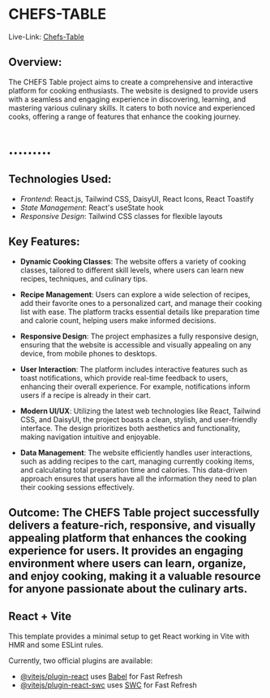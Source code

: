 # CHEFS-TABLE
Live-Link: [Chefs-Table](https://react-spa-assignment-7.netlify.app/)

## Overview:
The CHEFS Table project aims to create a comprehensive and interactive platform for cooking enthusiasts. The website is designed to provide users with a seamless and engaging experience in discovering, learning, and mastering various culinary skills. It caters to both novice and experienced cooks, offering a range of features that enhance the cooking journey.

# .........
## Technologies Used:

* *Frontend*: React.js, Tailwind CSS, DaisyUI, React Icons, React Toastify
* *State Management*: React's useState hook
* *Responsive Design*: Tailwind CSS classes for flexible layouts

## Key Features:

* **Dynamic Cooking Classes**: The website offers a variety of cooking classes, tailored to different skill levels, where users can learn new recipes, techniques, and culinary tips.

* **Recipe Management**: Users can explore a wide selection of recipes, add their favorite ones to a personalized cart, and manage their cooking list with ease. The platform tracks essential details like preparation time and calorie count, helping users make informed decisions.

* **Responsive Design**: The project emphasizes a fully responsive design, ensuring that the website is accessible and visually appealing on any device, from mobile phones to desktops.

* **User Interaction**: The platform includes interactive features such as toast notifications, which provide real-time feedback to users, enhancing their overall experience. For example, notifications inform users if a recipe is already in their cart.

* **Modern UI/UX**: Utilizing the latest web technologies like React, Tailwind CSS, and DaisyUI, the project boasts a clean, stylish, and user-friendly interface. The design prioritizes both aesthetics and functionality, making navigation intuitive and enjoyable.

* **Data Management**: The website efficiently handles user interactions, such as adding recipes to the cart, managing currently cooking items, and calculating total preparation time and calories. This data-driven approach ensures that users have all the information they need to plan their cooking sessions effectively.

## Outcome: The CHEFS Table project successfully delivers a feature-rich, responsive, and visually appealing platform that enhances the cooking experience for users. It provides an engaging environment where users can learn, organize, and enjoy cooking, making it a valuable resource for anyone passionate about the culinary arts.

## React + Vite

This template provides a minimal setup to get React working in Vite with HMR and some ESLint rules.

Currently, two official plugins are available:

- [@vitejs/plugin-react](https://github.com/vitejs/vite-plugin-react/blob/main/packages/plugin-react/README.md) uses [Babel](https://babeljs.io/) for Fast Refresh
- [@vitejs/plugin-react-swc](https://github.com/vitejs/vite-plugin-react-swc) uses [SWC](https://swc.rs/) for Fast Refresh
